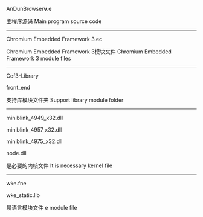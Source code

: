 AnDunBrowser**v**.e

主程序源码
Main program source code

--------------------------------------

Chromium Embedded Framework 3.ec

Chromium Embedded Framework 3模块文件
Chromium Embedded Framework 3 module files

--------------------------------------

Cef3-Library

front_end

支持库模块文件夹
Support library module folder

--------------------------------------

miniblink_4949_x32.dll

miniblink_4957_x32.dll

miniblink_4975_x32.dll

node.dll

是必要的内核文件
It is necessary kernel file

--------------------------------------

wke.fne

wke_static.lib

易语言模块文件
e module file
